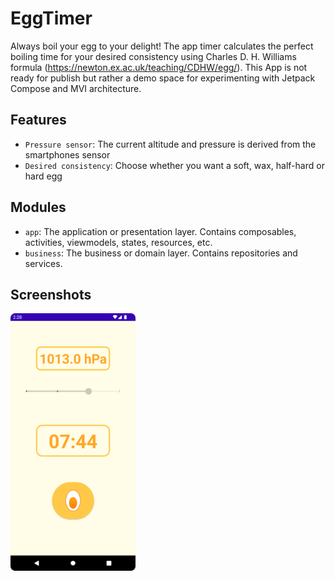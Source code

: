 # EggTimer
Always boil your egg to your delight! The app timer calculates the perfect boiling time for your desired consistency using Charles D. H. Williams formula (https://newton.ex.ac.uk/teaching/CDHW/egg/).
This App is not ready for publish but rather a demo space for experimenting with Jetpack Compose and MVI architecture.

## Features
- `Pressure sensor`: The current altitude and pressure is derived from the smartphones sensor
- `Desired consistency`: Choose whether you want a soft, wax, half-hard or hard egg

## Modules
- `app`: The application or presentation layer. Contains composables, activities, viewmodels, states, resources, etc.
- `business`: The business or domain layer. Contains repositories and services.

## Screenshots
<img src="./assets/MainActivity.png"  width="200" />

